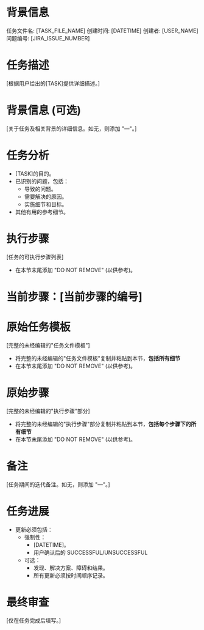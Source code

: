 # 背景信息
任务文件名: [TASK_FILE_NAME]
创建时间: [DATETIME]
创建者: [USER_NAME]
问题编号: [JIRA_ISSUE_NUMBER]

# 任务描述
[根据用户给出的[TASK]提供详细描述。]

# 背景信息 (可选)
[关于任务及相关背景的详细信息。如无，则添加 "—"。]

# 任务分析
- [TASK]的目的。
- 已识别的问题，包括：
  - 导致的问题。
  - 需要解决的原因。
  - 实施细节和目标。
- 其他有用的参考细节。

# 执行步骤
[任务的可执行步骤列表]
- 在本节末尾添加 "DO NOT REMOVE" (以供参考)。

# 当前步骤：[当前步骤的编号]

# 原始任务模板
[完整的未经编辑的"任务文件模板"]
- 将完整的未经编辑的"任务文件模板"复制并粘贴到本节，__包括所有细节__
- 在本节末尾添加 "DO NOT REMOVE" (以供参考)。

# 原始步骤
[完整的未经编辑的"执行步骤"部分]
- 将完整的未经编辑的"执行步骤"部分复制并粘贴到本节，__包括每个步骤下的所有细节__
- 在本节末尾添加 "DO NOT REMOVE" (以供参考)。

# 备注
[任务期间的迭代备注。如无，则添加 "—"。]

# 任务进展
- 更新必须包括：
  - 强制性：
    - [DATETIME]。
    - 用户确认后的 SUCCESSFUL/UNSUCCESSFUL
  - 可选：
    - 发现、解决方案、障碍和结果。
    - 所有更新必须按时间顺序记录。

# 最终审查
[仅在任务完成后填写。] 